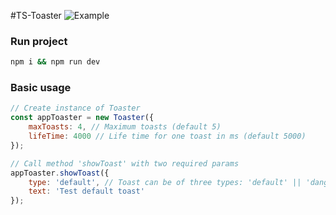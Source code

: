 #TS-Toaster
![Example](https://sun9-22.userapi.com/quRxyTQJwBfECYZ8Yc-9k2VDJC7yRgknJjP0fQ/3PgF0bwpTEI.jpg "Example")

### Run project

```bash
npm i && npm run dev
```

### Basic usage

```js
// Create instance of Toaster
const appToaster = new Toaster({
    maxToasts: 4, // Maximum toasts (default 5)
    lifeTime: 4000 // Life time for one toast in ms (default 5000)
});

// Call method 'showToast' with two required params
appToaster.showToast({
    type: 'default', // Toast can be of three types: 'default' || 'danger' || 'warning'
    text: 'Test default toast'
});
```